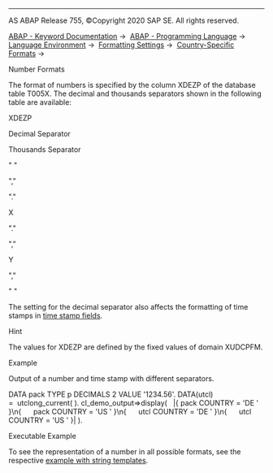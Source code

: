   

* * *

AS ABAP Release 755, ©Copyright 2020 SAP SE. All rights reserved.

[ABAP - Keyword Documentation](https://help.sap.com/doc/abapdocu_755_index_htm/7.55/en-US/abenabap.htm) →  [ABAP - Programming Language](https://help.sap.com/doc/abapdocu_755_index_htm/7.55/en-US/abenabap_reference.htm) →  [Language Environment](https://help.sap.com/doc/abapdocu_755_index_htm/7.55/en-US/abenlanguage.htm) →  [Formatting Settings](https://help.sap.com/doc/abapdocu_755_index_htm/7.55/en-US/abencountry.htm) →  [Country-Specific Formats](https://help.sap.com/doc/abapdocu_755_index_htm/7.55/en-US/abencountry_formats.htm) → 

Number Formats

The format of numbers is specified by the column XDEZP of the database table T005X. The decimal and thousands separators shown in the following table are available:

XDEZP

Decimal Separator

Thousands Separator

" "

","

"."

X

"."

","

Y

","

" "

The setting for the decimal separator also affects the formatting of time stamps in [time stamp fields](https://help.sap.com/doc/abapdocu_755_index_htm/7.55/en-US/abentimestamp_field_glosry.htm "Glossary Entry").

Hint

The values for XDEZP are defined by the fixed values of domain XUDCPFM.

Example

Output of a number and time stamp with different separators.

DATA pack TYPE p DECIMALS 2 VALUE '1234.56'.
DATA(utcl) =  utclong\_current( ).
cl\_demo\_output=>display(
  |{ pack COUNTRY = 'DE ' }\\n{
     pack COUNTRY = 'US ' }\\n{
     utcl COUNTRY = 'DE ' }\\n{
     utcl COUNTRY = 'US ' }| ).

Executable Example

To see the representation of a number in all possible formats, see the respective [example with string templates](https://help.sap.com/doc/abapdocu_755_index_htm/7.55/en-US/abenstring_template_number_abexa.htm).